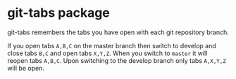 # git-tabs package

git-tabs remembers the tabs you have open with each git repository branch.

If you open tabs `A,B,C` on the master branch then switch to develop and close
tabs `B,C` and open tabs `X,Y,Z`. When you switch to `master` it will reopen tabs
`A,B,C`. Upon switching to the develop branch only tabs `A,X,Y,Z` will be open.
